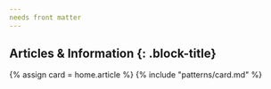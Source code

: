 ```yaml
---
needs front matter
---
```



## Articles & Information {: .block-title}
{% assign card = home.article %}
{% include "patterns/card.md" %}